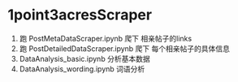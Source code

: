 # 1point3acresScraper

1. 跑 PostMetaDataScraper.ipynb 爬下 相亲帖子的links
2. 跑 PostDetailedDataScraper.ipynb 爬下 每个相亲帖子的具体信息
3. DataAnalysis_basic.ipynb 分析基本数据
4. DataAnalysis_wording.ipynb 词语分析
